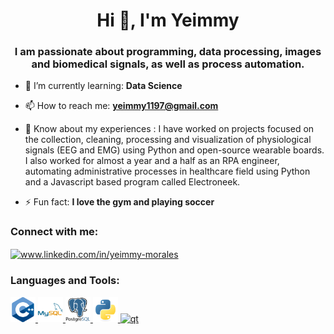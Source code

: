 <h1 align="center">Hi 👋, I'm Yeimmy</h1>
<h3 align="center">I am passionate about programming, data processing, images and biomedical signals, as well as process automation.</h3>

- 🌱 I’m currently learning: **Data Science**

- 📫 How to reach me:  **yeimmy1197@gmail.com**

- 📄 Know about my experiences : I have worked on projects focused on the collection, cleaning, processing and visualization of physiological signals (EEG and EMG) using Python and open-source wearable boards. I also worked for almost a year and a half as an RPA engineer, automating administrative processes in healthcare field using Python and a Javascript based program called Electroneek.

- ⚡ Fun fact: **I love the gym and playing soccer**

<h3 align="left">Connect with me:</h3>
<p align="left">
<a href="https://linkedin.com/in/www.linkedin.com/in/yeimmy-morales" target="blank"><img align="center" src="https://raw.githubusercontent.com/rahuldkjain/github-profile-readme-generator/master/src/images/icons/Social/linked-in-alt.svg" alt="www.linkedin.com/in/yeimmy-morales" height="30" width="40" /></a>
</p>

<h3 align="left">Languages and Tools:</h3>
<p align="left"> <a href="https://www.w3schools.com/cpp/" target="_blank" rel="noreferrer"> <img src="https://raw.githubusercontent.com/devicons/devicon/master/icons/cplusplus/cplusplus-original.svg" alt="cplusplus" width="40" height="40"/> </a> <a href="https://www.mysql.com/" target="_blank" rel="noreferrer"> <img src="https://raw.githubusercontent.com/devicons/devicon/master/icons/mysql/mysql-original-wordmark.svg" alt="mysql" width="40" height="40"/> </a> <a href="https://www.postgresql.org" target="_blank" rel="noreferrer"> <img src="https://raw.githubusercontent.com/devicons/devicon/master/icons/postgresql/postgresql-original-wordmark.svg" alt="postgresql" width="40" height="40"/> </a> <a href="https://www.python.org" target="_blank" rel="noreferrer"> <img src="https://raw.githubusercontent.com/devicons/devicon/master/icons/python/python-original.svg" alt="python" width="40" height="40"/> </a> <a href="https://www.qt.io/" target="_blank" rel="noreferrer"> <img src="https://upload.wikimedia.org/wikipedia/commons/0/0b/Qt_logo_2016.svg" alt="qt" width="40" height="40"/> </a> </p>

